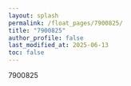 ```yaml
---
layout: splash
permalink: /float_pages/7900825/
title: "7900825"
author_profile: false
last_modified_at: 2025-06-13
toc: false
---
```

 
7900825
